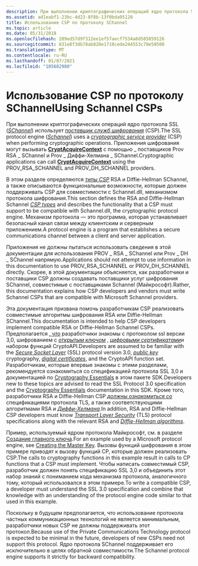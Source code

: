 ```yaml
---
description: При выполнении криптографических операций ядро протокола SSL (Schannel) использует поставщик служб шифрования (CSP). Приложения шифрования могут вызывать CryptAcquireContext с помощью \_ поставщиков Prov RSA \_ SChannel и Prov \_ Диффи-Хелмана \_ SChannel.
ms.assetid: ad1eabf1-23bc-4d23-8f8b-13f0bda95120
title: Использование CSP по протоколу SChannel
ms.topic: article
ms.date: 05/31/2018
ms.openlocfilehash: 289ed57d9f312ee1ef57aecf7534a8d585859126
ms.sourcegitcommit: 831e8f3db78ab820e1710cede244553c70e50500
ms.translationtype: MT
ms.contentlocale: ru-RU
ms.lasthandoff: 01/07/2021
ms.locfileid: "105682980"
---
```

# <a name="using-schannel-csps"></a><span data-ttu-id="cdb78-104">Использование CSP по протоколу SChannel</span><span class="sxs-lookup"><span data-stu-id="cdb78-104">Using Schannel CSPs</span></span>

<span data-ttu-id="cdb78-105">При выполнении криптографических операций ядро протокола SSL ([*SChannel*](../secgloss/s-gly.md)) использует [*поставщик служб шифрования*](../secgloss/c-gly.md) (CSP).</span><span class="sxs-lookup"><span data-stu-id="cdb78-105">The SSL protocol engine ([*Schannel*](../secgloss/s-gly.md)) uses a [*cryptographic service provider*](../secgloss/c-gly.md) (CSP) when performing cryptographic operations.</span></span> <span data-ttu-id="cdb78-106">Приложения шифрования могут вызывать [**CryptAcquireContext**](/windows/desktop/api/Wincrypt/nf-wincrypt-cryptacquirecontexta) с помощью \_ поставщиков Prov RSA \_ SChannel и Prov \_ Диффи-Хелмана \_ SChannel.</span><span class="sxs-lookup"><span data-stu-id="cdb78-106">Cryptographic applications can call [**CryptAcquireContext**](/windows/desktop/api/Wincrypt/nf-wincrypt-cryptacquirecontexta) using the PROV\_RSA\_SCHANNEL and PROV\_DH\_SCHANNEL providers.</span></span>

<span data-ttu-id="cdb78-107">В этом разделе определяются [*типы CSP*](../secgloss/c-gly.md) RSA и Diffie-Hellman SChannel, а также описываются функциональные возможности, которые должен поддерживать CSP для совместимости с Schannel.dll, механизмом протокола шифрования.</span><span class="sxs-lookup"><span data-stu-id="cdb78-107">This section defines the RSA and Diffie-Hellman Schannel [*CSP types*](../secgloss/c-gly.md) and describes the functionality that a CSP must support to be compatible with Schannel.dll, the cryptographic protocol engine.</span></span> <span data-ttu-id="cdb78-108">Механизм протокола — это программа, которая устанавливает безопасный канал связи между клиентским и серверным приложением.</span><span class="sxs-lookup"><span data-stu-id="cdb78-108">A protocol engine is a program that establishes a secure communications channel between a client and server application.</span></span>

<span data-ttu-id="cdb78-109">Приложения не должны пытаться использовать сведения в этой документации для использования PROV \_ RSA \_ SChannel или Prov \_ DH \_ SChannel напрямую.</span><span class="sxs-lookup"><span data-stu-id="cdb78-109">Applications should not attempt to use information in this documentation to use PROV\_RSA\_SCHANNEL or PROV\_DH\_SCHANNEL directly.</span></span> <span data-ttu-id="cdb78-110">Скорее, в этой документации объясняется, как разработчики и поставщики CSP должны создавать поставщики услуг шифрования SChannel, совместимые с поставщиками Schannel (Майкрософт).</span><span class="sxs-lookup"><span data-stu-id="cdb78-110">Rather, this documentation explains how CSP developers and vendors must write Schannel CSPs that are compatible with Microsoft Schannel providers.</span></span>

<span data-ttu-id="cdb78-111">Эта документация призвана помочь разработчикам CSP реализовать совместимые алгоритмы шифрования RSA или Diffie-Hellman SChannel.</span><span class="sxs-lookup"><span data-stu-id="cdb78-111">This documentation is intended to help CSP developers implement compatible RSA or Diffie-Hellman Schannel CSPs.</span></span> <span data-ttu-id="cdb78-112">Предполагается [*, что*](../secgloss/s-gly.md) разработчики знакомы с протоколом ssl версии 3,0, шифрованием с [*открытым ключом*](../secgloss/p-gly.md) , [*цифровыми сертификатами*](../secgloss/d-gly.md)и набором функций CryptoAPI.</span><span class="sxs-lookup"><span data-stu-id="cdb78-112">Developers are assumed to be familiar with the [*Secure Socket Layer*](../secgloss/s-gly.md) (SSL) protocol version 3.0, [*public key*](../secgloss/p-gly.md) cryptography, [*digital certificates*](../secgloss/d-gly.md), and the CryptoAPI function set.</span></span> <span data-ttu-id="cdb78-113">Разработчикам, которые впервые знакомы с этими разделами, рекомендуется ознакомиться со спецификацией протокола SSL 3,0 и документацией по [Cryptography Essentials](cryptography-essentials.md) в этом пакете SDK.</span><span class="sxs-lookup"><span data-stu-id="cdb78-113">Developers new to these topics are advised to read the SSL Protocol 3.0 specification and the [Cryptography Essentials](cryptography-essentials.md) documentation in this SDK.</span></span> <span data-ttu-id="cdb78-114">Кроме того, разработчики RSA и Diffie-Hellman CSP [*должны ознакомиться со*](../secgloss/t-gly.md) спецификациями протокола TLS, а также соответствующими алгоритмами RSA и [*Диффи-Хелмана*](../secgloss/d-gly.md).</span><span class="sxs-lookup"><span data-stu-id="cdb78-114">In addition, RSA and Diffie-Hellman CSP developers must know [*Transport Layer Security*](../secgloss/t-gly.md) (TLS) protocol specifications along with the relevant RSA and [*Diffie-Hellman algorithms*](../secgloss/d-gly.md).</span></span>

<span data-ttu-id="cdb78-115">Пример, используемый ядром протокола Майкрософт, см. в разделе [Создание главного ключа](creating-the-master-key.md).</span><span class="sxs-lookup"><span data-stu-id="cdb78-115">For an example used by a Microsoft protocol engine, see [Creating the Master Key](creating-the-master-key.md).</span></span> <span data-ttu-id="cdb78-116">Вызовы функций шифрования в этом примере приводят к вызову функций CP, которые должен реализовать CSP.</span><span class="sxs-lookup"><span data-stu-id="cdb78-116">The calls to cryptography functions in this example result in calls to CP functions that a CSP must implement.</span></span> <span data-ttu-id="cdb78-117">Чтобы написать совместимый CSP, разработчик должен понять спецификацию SSL 3,0 и объединить этот набор знаний с пониманием кода механизма протокола, аналогичного тому, который использовался в этом примере.</span><span class="sxs-lookup"><span data-stu-id="cdb78-117">To write a compatible CSP, a developer must understand the SSL 3.0 specification and combine that knowledge with an understanding of the protocol engine code similar to that used in this example.</span></span>

<span data-ttu-id="cdb78-118">Поскольку в будущем предполагается, что использование протокола частных коммуникационных технологий не является минимальным, разработчики новых CSP не должны поддерживать этот протокол.</span><span class="sxs-lookup"><span data-stu-id="cdb78-118">Because use of the Private Communications Technology protocol is expected to be minimal in the future, developers of new CSPs need not support this protocol.</span></span> <span data-ttu-id="cdb78-119">Ядро протокола SChannel поддерживает его исключительно в целях обратной совместимости.</span><span class="sxs-lookup"><span data-stu-id="cdb78-119">The Schannel protocol engine supports it strictly for backward compatibility.</span></span>

 

 
